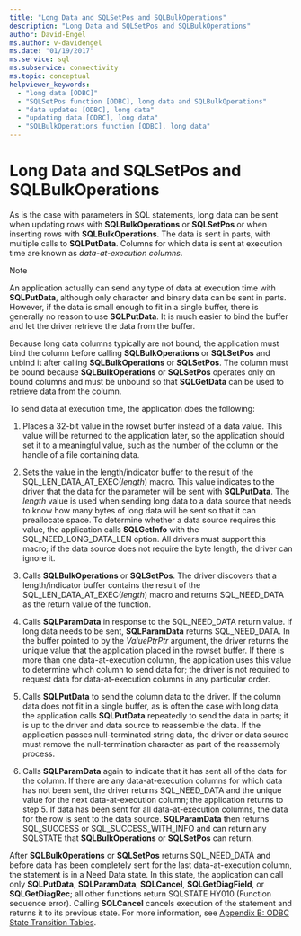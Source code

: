 ```yaml
---
title: "Long Data and SQLSetPos and SQLBulkOperations"
description: "Long Data and SQLSetPos and SQLBulkOperations"
author: David-Engel
ms.author: v-davidengel
ms.date: "01/19/2017"
ms.service: sql
ms.subservice: connectivity
ms.topic: conceptual
helpviewer_keywords:
  - "long data [ODBC]"
  - "SQLSetPos function [ODBC], long data and SQLBulkOperations"
  - "data updates [ODBC], long data"
  - "updating data [ODBC], long data"
  - "SQLBulkOperations function [ODBC], long data"
---
```

# Long Data and SQLSetPos and SQLBulkOperations
As is the case with parameters in SQL statements, long data can be sent when updating rows with **SQLBulkOperations** or **SQLSetPos** or when inserting rows with **SQLBulkOperations**. The data is sent in parts, with multiple calls to **SQLPutData**. Columns for which data is sent at execution time are known as *data-at-execution columns*.  
  
> [!NOTE]  
>  An application actually can send any type of data at execution time with **SQLPutData**, although only character and binary data can be sent in parts. However, if the data is small enough to fit in a single buffer, there is generally no reason to use **SQLPutData**. It is much easier to bind the buffer and let the driver retrieve the data from the buffer.  
  
 Because long data columns typically are not bound, the application must bind the column before calling **SQLBulkOperations** or **SQLSetPos** and unbind it after calling **SQLBulkOperations** or **SQLSetPos**. The column must be bound because **SQLBulkOperations** or **SQLSetPos** operates only on bound columns and must be unbound so that **SQLGetData** can be used to retrieve data from the column.  
  
 To send data at execution time, the application does the following:  
  
1.  Places a 32-bit value in the rowset buffer instead of a data value. This value will be returned to the application later, so the application should set it to a meaningful value, such as the number of the column or the handle of a file containing data.  
  
2.  Sets the value in the length/indicator buffer to the result of the SQL_LEN_DATA_AT_EXEC(*length*) macro. This value indicates to the driver that the data for the parameter will be sent with **SQLPutData**. The *length* value is used when sending long data to a data source that needs to know how many bytes of long data will be sent so that it can preallocate space. To determine whether a data source requires this value, the application calls **SQLGetInfo** with the SQL_NEED_LONG_DATA_LEN option. All drivers must support this macro; if the data source does not require the byte length, the driver can ignore it.  
  
3.  Calls **SQLBulkOperations** or **SQLSetPos**. The driver discovers that a length/indicator buffer contains the result of the SQL_LEN_DATA_AT_EXEC(*length*) macro and returns SQL_NEED_DATA as the return value of the function.  
  
4.  Calls **SQLParamData** in response to the SQL_NEED_DATA return value. If long data needs to be sent, **SQLParamData** returns SQL_NEED_DATA. In the buffer pointed to by the *ValuePtrPtr* argument, the driver returns the unique value that the application placed in the rowset buffer. If there is more than one data-at-execution column, the application uses this value to determine which column to send data for; the driver is not required to request data for data-at-execution columns in any particular order.  
  
5.  Calls **SQLPutData** to send the column data to the driver. If the column data does not fit in a single buffer, as is often the case with long data, the application calls **SQLPutData** repeatedly to send the data in parts; it is up to the driver and data source to reassemble the data. If the application passes null-terminated string data, the driver or data source must remove the null-termination character as part of the reassembly process.  
  
6.  Calls **SQLParamData** again to indicate that it has sent all of the data for the column. If there are any data-at-execution columns for which data has not been sent, the driver returns SQL_NEED_DATA and the unique value for the next data-at-execution column; the application returns to step 5. If data has been sent for all data-at-execution columns, the data for the row is sent to the data source. **SQLParamData** then returns SQL_SUCCESS or SQL_SUCCESS_WITH_INFO and can return any SQLSTATE that **SQLBulkOperations** or **SQLSetPos** can return.  
  
 After **SQLBulkOperations** or **SQLSetPos** returns SQL_NEED_DATA and before data has been completely sent for the last data-at-execution column, the statement is in a Need Data state. In this state, the application can call only **SQLPutData**, **SQLParamData**, **SQLCancel**, **SQLGetDiagField**, or **SQLGetDiagRec**; all other functions return SQLSTATE HY010 (Function sequence error). Calling **SQLCancel** cancels execution of the statement and returns it to its previous state. For more information, see [Appendix B: ODBC State Transition Tables](../../../odbc/reference/appendixes/appendix-b-odbc-state-transition-tables.md).

